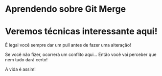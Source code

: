 # Aprendendo sobre Git Merge

# Veremos técnicas interessante aqui!

É legal você sempre dar um pull antes de fazer uma alteração!

Se você não fizer, ocorrerá um conflito aqui...
Então você vai perceber que nem tudo dará certo!

A vida é assim!
